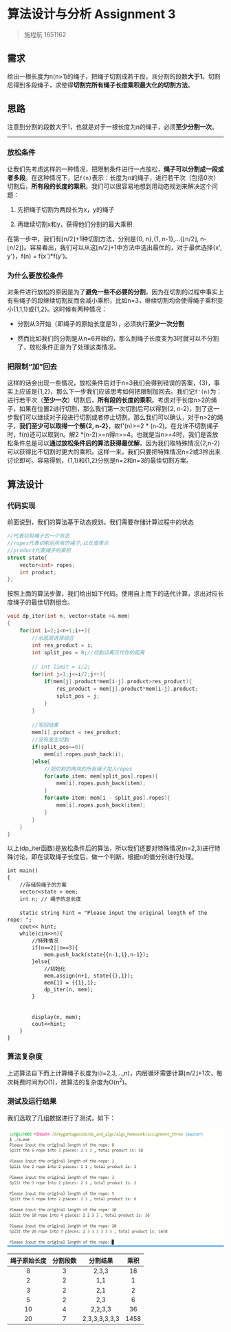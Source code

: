 # 算法设计与分析 Assignment 3

> 施程航 1651162

## 需求

给出一根长度为n(n>1)的绳子，把绳子切割成若干段，且分割的段数**大于1**。切割后得到多段绳子，求使得**切割完所有绳子长度乘积最大化的切割方法**。

## 思路

注意到分割的段数大于1，也就是对于一根长度为n的绳子，必须**至少分割一次**。

---

### 放松条件

让我们先考虑这样的一种情况，把限制条件进行一点放松，**绳子可以分割成一段或者多段**。在这种情况下，记`f(n)`表示：长度为n的绳子，进行若干次（包括0次）切割后，**所有段的长度的乘积**。我们可以很容易地想到用动态规划来解决这个问题：

1. 先把绳子切割为两段长为x，y的绳子

2. 再继续切割x和y，获得他们分别的最大乘积

在第一步中，我们有⌊n/2⌋+1种切割方法，分别是{0, n},{1, n-1},...{⌊n/2⌋, n-⌊n/2⌋}。容易看出，我们可以从这⌊n/2⌋+1中方法中选出最优的，对于最优选择{x', y'}，f(n) = f(x')*f(y')。

### 为什么要放松条件

对条件进行放松的原因是为了**避免一些不必要的分割**，因为在切割的过程中事实上有些绳子的段继续切割反而会减小乘积，比如n=3，继续切割均会使得绳子乘积变小{1,1,1}或{1,2}。这时候有两种情况：

- 分割从3开始（即绳子的原始长度是3），必须执行**至少一次分割**

- 然而比如我们的分割是从n=6开始的，那么到绳子长度变为3时就可以不分割了，放松条件正是为了处理这类情况。

### 把限制“加”回去

这样的话会出现一些情况，放松条件后对于n=3我们会得到错误的答案，{3}，事实上应该是{1,2}，那么下一步我们应该思考如何把限制加回去。我们记`f'(n)`为：进行若干次（**至少一次**）切割后，**所有段的长度的乘积**。考虑对于长度n>2的绳子，如果在位置2进行切割，那么我们第一次切割后可以得到{2, n-2}，到了这一步我们可以继续对子段进行切割或者停止切割。那么我们可以确认，对于n>2的绳子，**我们至少可以取得一个解{2, n-2}**，故f'(n)>=2 * (n-2)。在允许不切割绳子时，f(n)还可以取到n。解2 *(n-2)>=n得n>=4。也就是当n>=4时，我们是否放松条件总是可以**通过放松条件后的算法获得最优解**，因为我们取特殊情况{2,n-2}可以获得比不切割时更大的乘积。这样一来，我们只要把特殊情况n=2或3拎出来讨论即可。容易得到，{1,1}和{1,2}分别是n=2和n=3的最佳切割方案。

## 算法设计

### 代码实现

前面说到，我们的算法基于动态规划。我们需要存储计算过程中的状态

```c++
//代表切剪绳子的一个状态
//ropes代表切割后所有的绳子,以长度表示
//product代表绳子的乘积
struct state{
    vector<int> ropes;
    int product;
};
```

按照上面的算法步骤，我们给出如下代码。使用自上而下的迭代计算，求出对应长度绳子的最佳切割组合。

```c++
void dp_iter(int n, vector<state >& mem)
{
    for(int i=2;i<n+1;i++){
        //从底层选择组合
        int res_product = i;
        int split_pos = 0;//切割点离元代你的距离

        // int limit = i/2;
        for(int j=1;j<=i/2;j++){
            if(mem[j].product*mem[i-j].product>res_product){
                res_product = mem[j].product*mem[i-j].product;
                split_pos = j;
            }
        }

        //写回结果
        mem[i].product = res_product;
        //没有发生切割
        if(split_pos==0){
            mem[i].ropes.push_back(i);
        }else{
            //把切割的两块的所有绳子加入ropes
            for(auto item: mem[split_pos].ropes){
                mem[i].ropes.push_back(item);
            }
            for(auto item: mem[i - split_pos].ropes){
                mem[i].ropes.push_back(item);
            }
        }
    }
}
```

以上(dp_iter函数)是放松条件后的算法，所以我们还要对特殊情况(n=2,3)进行特殊讨论，即在读取绳子长度后，做一个判断，根据n的值分别进行处理。

```
int main()
{
    //存储剪绳子的方案
    vector<state > mem;
    int n; // 绳子的总长度

    static string hint = "Please input the original length of the rope: ";
    cout<< hint;
    while(cin>>n){
        //特殊情况
        if(n==2||n==3){
            mem.push_back(state{{n-1,1},n-1});
        }else{
            //初始化
            mem.assign(n+1, state{{},1});
            mem[1] = {{1},1};
            dp_iter(n, mem);
        }
        
        
        display(n, mem);
        cout<<hint;
    }
}
```



### 算法复杂度

上述算法自下而上计算绳子长度为i(i=2,3,...,n)，内层循环需要计算⌊n/2⌋+1次，每次耗费时间为O(1)，故算法的复杂度为O(n<sup>2</sup>)。

### 测试及运行结果

我们选取了几组数据进行了测试，如下：

![测试结果](运行结果/test_result.jpg)

| 绳子原始长度 | 分割段数 |   分割结果    | 乘积 |
| :----------: | :------: | :-----------: | :--: |
|      8       |    3     |     2,3,3     |  18  |
|      2       |    2     |      1,1      |  1   |
|      3       |    2     |      2,1      |  2   |
|      5       |    2     |      2,3      |  6   |
|      10      |    4     |    2,2,3,3    |  36  |
|      20      |    7     | 2,3,3,3,3,3,3 | 1458 |

